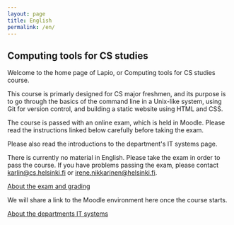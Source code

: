 ```yaml
---
layout: page
title: English
permalink: /en/
---
```


<h2>Computing tools for CS studies</h2>

Welcome to the home page of Lapio, or Computing tools for CS studies course.

This course is primarly designed for CS major freshmen, and its purpose is to go through the basics of the command line in a Unix-like system, using Git for version control, and building a static website using HTML and CSS.

The course is passed with an online exam, which is held in Moodle. Please read the instructions linked below carefully before taking the exam.

Please also read the introductions to the department's IT systems page.

There is currently no material in English. Please take the exam in order to pass the course. If you have problems passing the exam, please contact <a href="mailto:karlin@cs.helsinki.fi" target="_top">karlin@cs.helsinki.fi</a> or <a href="mailto:irene.nikkarinen@helsinki.fi" target="_top">irene.nikkarinen@helsinki.fi</a>.

<a href="/exam">About the exam and grading</a>

We will share a link to the Moodle environment here once the course starts.

<a href="/departments-systems">About the departments IT systems<a>